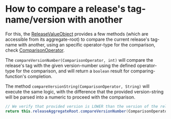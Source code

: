 # How to compare a release's tag-name/version with another

For this, the [ReleaseValueObject](https://github.com/aivruu/repo-viewer/blob/main/api/src/main/java/io/github/aivruu/repoviewer/release/domain/ReleaseValueObject.java) provides a few methods (which are accessible from its aggregate-root) to compare the
current release's tag-name with another, using an specific operator-type for the comparison, check [ComparisonOperator](https://github.com/aivruu/repo-viewer/blob/main/api/src/main/java/io/github/aivruu/repoviewer/release/domain/compare/ComparisonOperator.java).

The `compareVersionNumber(ComparisonOperator, int)` will compare the release's tag with the given version-number using
the defined operator-type for the comparison, and will return a `boolean` result for comparing-function's completion.

The method `compareVersionString(ComparisonOperator, String)` will execute the same logic, with the difference that the
provided version-string will be parsed into a numeric to proceed with the comparison.

```java
// We verify that provided version is LOWER than the version of the release that we're using for the comparison.
return this.releaseAggregateRoot.compareVersionNumber(ComparisonOperator.LESS, 347);
```

